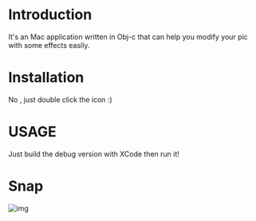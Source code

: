 Introduction
============

It's an Mac application written in Obj-c that can help you modify your pic with some effects easily.

Installation
============

No , just double click the icon :)

USAGE
=====
	
  Just build the debug version with XCode then run it!

Snap
====
![img](http://images.plurk.com/3626549_0e1fd30c1c9f50d5998721c0edf526b4.jpg)
